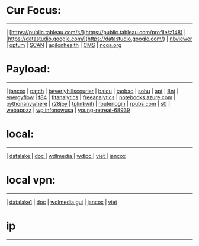# Cur Focus:
----
| [https://public.tableau.com/s/](https://public.tableau.com/profile/z148)
| [https://datastudio.google.com/](https://datastudio.google.com/)
| [nbviewer](https://nbviewer.jupyter.org/github/zw9/z)
| [optum](https://www.optum.com)
| [SCAN](https://www.scanhealthplan.com)
| [agilonhealth](https://www.agilonhealth.com)
| [CMS](https://www.cms.gov)
| [ncqa.org](https://www.ncqa.org)

# Payload:
----
| [jancox](http://translate.google.com/translate?sl=authttpso&tl=vi&u=http://jancox.com)
| [patch](http://translate.google.com/translate?sl=authttpso&tl=vi&u=http://patch.com/california/beverlyhills)
| [beverlyhillscourier](http://translate.google.com/translate?sl=authttpso&tl=vi&u=http://beverlyhillscourier.com)
| [baidu](http://translate.google.com/translate?sl=authttpso&tl=vi&u=http://baidu.com)
| [taobao](http://translate.google.com/translate?sl=authttpso&tl=vi&u=http://taobao.com)
| [sohu](http://translate.google.com/translate?sl=authttpso&tl=vi&u=http://sohu.com)
| [apt](http://translate.google.com/translate?sl=authttpso&tl=vi&u=http://apt.getenjoyment.net)
| [Bnt](http://translate.google.com/translate?sl=authttpso&tl=vi&u=http://Bnt.rf.gd)
| [energyflow](http://translate.google.com/translate?sl=authttpso&tl=vi&u=http://energyflow.000webhostapp.com)
| [f84](http://translate.google.com/translate?sl=authttpso&tl=vi&u=http://f84.epizy.com)
| [fitanalytics](http://translate.google.com/translate?sl=authttpso&tl=vi&u=http://fitanalytics.000webhostapp.com)
| [freeanalytics](http://translate.google.com/translate?sl=authttpso&tl=vi&u=http://freeanalytics.000webhostapp.com)
| [notebooks.azure.com](https://notebooks.azure.com/readerweb)
| [pythonanywhere](https://zzz.pythonanywhere.com)
| [r28joy](https://r28joy.herokuapp.com)
| [tplinkwifi](http://tplinkwifi.net/)
| [routerlogin](http://www.routerlogin.com)
| [rpubs.com](https://rpubs.com/Atang148)
| [s0](http://bnt.rf.gd/z0)
| [webappzz](http://translate.google.com/translate?sl=authttpso&tl=vi&u=http://webappzz.somee.com)
| [wp infonowusa](hhttp://translate.google.com/translate?sl=authttpso&tl=vi&u=https://infonowusa.wordpress.com)
| [young-retreat-68939](https://young-retreat-68939.herokuapp.com)

# local:
----
| [ datalake ](http://translate.google.com/translate?sl=authttpso&tl=vi&u=http://wdlmedia.local/datalake1) 
| [ doc ](http://wdlmedia.local/doc) 
| [wdlmedia ](http://wdlmedia.local/) 
| [wdlpc ](http://wdlmedia.local) 
| [ viet ](http://wdlmedia.local/viet) 
| [ jancox ](http://wdlmedia.local/jancox_)

# local vpn:
----
| [ datalake1](http://wdlmedia/datalake1)
| [ doc](http://wdlmedia/doc)
| [wdlmedia gui](http://wdlmedia/)
| [ jancox](http://wdlmedia/jancox_)
| [ viet ](http://wdlmedia/viet)
# ip
----

